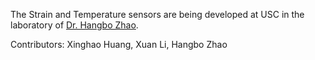 The Strain and Temperature sensors are being developed at USC in the laboratory of [Dr. Hangbo Zhao](https://sites.usc.edu/zhaogroup/).

Contributors: Xinghao Huang, Xuan Li, Hangbo Zhao
